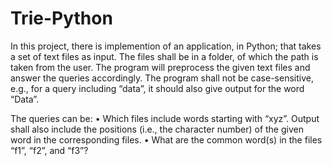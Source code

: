 # Trie-Python
In this project, there is implemention of an application, in Python; that takes a set of text
files as input. The files shall be in a folder, of which the path is taken from the user.
The program will preprocess the given text files and answer the queries accordingly. The
program shall not be case-sensitive, e.g., for a query including “data”, it should also give
output for the word “Data”.

The queries can be:
• Which files include words starting with “xyz”. Output shall also include the positions
(i.e., the character number) of the given word in the corresponding files.
• What are the common word(s) in the files “f1”, “f2”, and “f3”?
